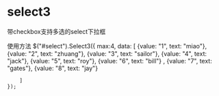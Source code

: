 select3
=======

带checkbox支持多选的select下拉框

使用方法
      $("#select").Select3({
           max:4,
          data: [
              {value: "1", text: "miao"},
              {value: "2", text: "zhuang"},
              {value: "3", text: "sailor"},
              {value: "4", text: "jack"},
              {value: "5", text: "roy"},
              {value: "6", text: "bill"}      ,
              {value: "7", text: "gates"},
              {value: "8", text: "jay"}

        ]
    });
